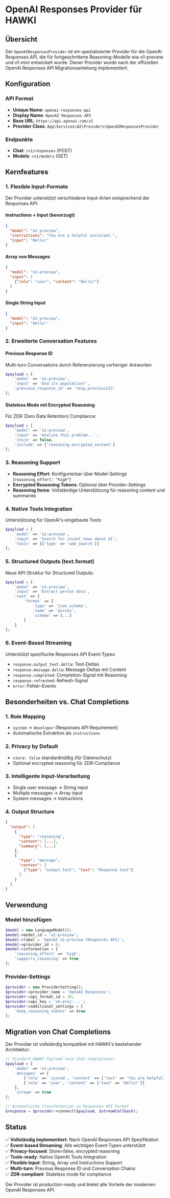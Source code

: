 # OpenAI Responses Provider für HAWKI

## Übersicht

Der `OpenAIResponsesProvider` ist ein spezialisierter Provider für die OpenAI Responses API, die für fortgeschrittene Reasoning-Modelle wie o1-preview und o1-mini entwickelt wurde. Dieser Provider wurde nach der offiziellen OpenAI Responses API Migrationsanleitung implementiert.

## Konfiguration

### API Format
- **Unique Name**: `openai-responses-api`
- **Display Name**: `OpenAI Responses API`
- **Base URL**: `https://api.openai.com/v1`
- **Provider Class**: `App\Services\AI\Providers\OpenAIResponsesProvider`

### Endpunkte
- **Chat**: `/v1/responses` (POST)
- **Models**: `/v1/models` (GET)

## Kernfeatures

### 1. Flexible Input-Formate
Der Provider unterstützt verschiedene Input-Arten entsprechend der Responses API:

#### Instructions + Input (bevorzugt)
```json
{
  "model": "o1-preview",
  "instructions": "You are a helpful assistant.",
  "input": "Hello!"
}
```

#### Array von Messages
```json
{
  "model": "o1-preview", 
  "input": [
    {"role": "user", "content": "Hello!"}
  ]
}
```

#### Single String Input
```json
{
  "model": "o1-preview",
  "input": "Hello!"
}
```

### 2. Erweiterte Conversation Features

#### Previous Response ID
Multi-turn Conversations durch Referenzierung vorheriger Antworten:
```php
$payload = [
    'model' => 'o1-preview',
    'input' => 'And its population?',
    'previous_response_id' => 'resp_previous123'
];
```

#### Stateless Mode mit Encrypted Reasoning
Für ZDR (Zero Data Retention) Compliance:
```php
$payload = [
    'model' => 'o1-preview',
    'input' => 'Analyze this problem...',
    'store' => false,
    'include' => ['reasoning.encrypted_content']
];
```

### 3. Reasoning Support
- **Reasoning Effort**: Konfigurierbar über Model-Settings (`reasoning_effort: "high"`)
- **Encrypted Reasoning Tokens**: Optional über Provider-Settings
- **Reasoning Items**: Vollständige Unterstützung für reasoning content und summaries

### 4. Native Tools Integration
Unterstützung für OpenAI's eingebaute Tools:
```php
$payload = [
    'model' => 'o1-preview',
    'input' => 'Search for recent news about AI',
    'tools' => [['type' => 'web_search']]
];
```

### 5. Structured Outputs (text.format)
Neue API-Struktur für Structured Outputs:
```php
$payload = [
    'model' => 'o1-preview',
    'input' => 'Extract person data',
    'text' => [
        'format' => [
            'type' => 'json_schema',
            'name' => 'person',
            'schema' => [...]
        ]
    ]
];
```

### 6. Event-Based Streaming
Unterstützt spezifische Responses API Event-Types:
- `response.output_text.delta`: Text-Deltas
- `response.message.delta`: Message-Deltas mit Content
- `response.completed`: Completion-Signal mit Reasoning
- `response.refreshed`: Refresh-Signal
- `error`: Fehler-Events

## Besonderheiten vs. Chat Completions

### 1. Role Mapping
- `system` → `developer` (Responses API Requirement)
- Automatische Extraktion als `instructions`

### 2. Privacy by Default
- `store: false` standardmäßig (für Datenschutz)
- Optional encrypted reasoning für ZDR-Compliance

### 3. Intelligente Input-Verarbeitung
- Single user message → String input
- Multiple messages → Array input
- System messages → Instructions

### 4. Output Structure
```json
{
  "output": [
    {
      "type": "reasoning",
      "content": [...],
      "summary": [...]
    },
    {
      "type": "message", 
      "content": [
        {"type": "output_text", "text": "Response text"}
      ]
    }
  ]
}
```

## Verwendung

### Model hinzufügen
```php
$model = new LanguageModel();
$model->model_id = 'o1-preview';
$model->label = 'OpenAI o1-preview (Responses API)';
$model->provider_id = 6;
$model->information = [
    'reasoning_effort' => 'high',
    'supports_reasoning' => true
];
```

### Provider-Settings
```php
$provider = new ProviderSetting();
$provider->provider_name = 'OpenAI Responses';
$provider->api_format_id = 10;
$provider->api_key = 'sk-proj-...';
$provider->additional_settings = [
    'keep_reasoning_tokens' => true
];
```

## Migration von Chat Completions

Der Provider ist vollständig kompatibel mit HAWKI's bestehender Architektur:

```php
// Standard HAWKI Payload (wie Chat Completions)
$payload = [
    'model' => 'o1-preview',
    'messages' => [
        ['role' => 'system', 'content' => ['text' => 'You are helpful.']],
        ['role' => 'user', 'content' => ['text' => 'Hello!']]
    ],
    'stream' => true
];

// Automatische Transformation zu Responses API Format
$response = $provider->connect($payload, $streamCallback);
```

## Status

✅ **Vollständig implementiert**: Nach OpenAI Responses API Spezifikation  
✅ **Event-based Streaming**: Alle wichtigen Event-Types unterstützt  
✅ **Privacy-focused**: Store=false, encrypted reasoning  
✅ **Tools-ready**: Native OpenAI Tools Integration  
✅ **Flexible Input**: String, Array und Instructions Support  
✅ **Multi-turn**: Previous Response ID und Conversation Chains  
✅ **ZDR-compliant**: Stateless mode für compliance

Der Provider ist production-ready und bietet alle Vorteile der modernen OpenAI Responses API.
